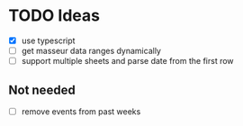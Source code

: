 # TODO Ideas

- [x] use typescript
- [ ] get masseur data ranges dynamically
- [ ] support multiple sheets and parse date from the first row

## Not needed

- [ ] remove events from past weeks